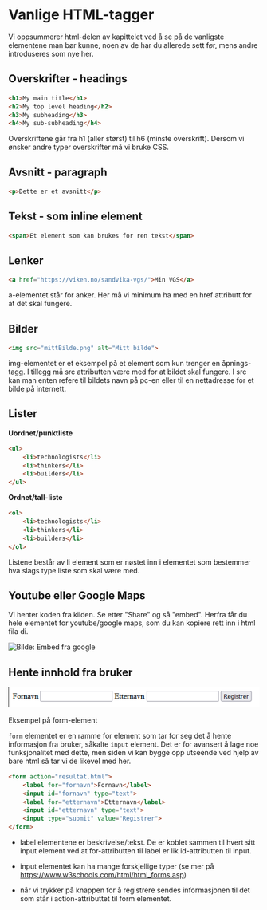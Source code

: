 # Vanlige HTML-tagger

Vi oppsummerer html-delen av kapittelet ved å se på de vanligste elementene man bør kunne, noen av de har du allerede sett før, mens andre introduseres som nye her.

## Overskrifter - headings

```HTML
<h1>My main title</h1>
<h2>My top level heading</h2>
<h3>My subheading</h3>
<h4>My sub-subheading</h4>
```
Overskriftene går fra h1 (aller størst) til h6 (minste overskrift). Dersom vi ønsker andre typer overskrifter må vi bruke CSS.

## Avsnitt - paragraph

```HTML
<p>Dette er et avsnitt</p>
```

## Tekst - som inline element

```HTML
<span>Et element som kan brukes for ren tekst</span>
```

## Lenker

```HTML
<a href="https://viken.no/sandvika-vgs/">Min VGS</a>
```

a-elementet står for anker. Her må vi minimum ha med en href attributt for at det skal fungere.

## Bilder

```HTML
<img src="mittBilde.png" alt="Mitt bilde">
```

img-elementet er et eksempel på et element som kun trenger en åpnings-tagg. I tillegg må src attributten være med for at bildet skal fungere. I src kan man enten refere til bildets navn på pc-en eller til en nettadresse for et bilde på internett.

## Lister

**Uordnet/punktliste**

```HTML
<ul>
    <li>technologists</li>
    <li>thinkers</li>
    <li>builders</li>
</ul>
```

**Ordnet/tall-liste**

```HTML
<ol>
    <li>technologists</li>
    <li>thinkers</li>
    <li>builders</li>
</ol>
```

Listene består av li element som er nøstet inn i elementet som bestemmer hva slags type liste som skal være med. 


## Youtube eller Google Maps

Vi henter koden fra kilden. Se etter "Share" og så "embed". Herfra får du hele elementet for youtube/google maps, som du kan kopiere rett inn i html fila di.

![Bilde: Embed fra google](/embed.png)

## Hente innhold fra bruker

![Bilde - Utseende til form](form.png)

Eksempel på form-element

`form` elementet er en ramme for element som tar for seg det å hente informasjon fra bruker, såkalte `input` element. Det er for avansert å lage noe funksjonalitet med dette, men siden vi kan bygge opp utseende ved hjelp av bare html så tar vi de likevel med her.

```HTML
<form action="resultat.html">
    <label for="fornavn">Fornavn</label>
    <input id="fornavn" type="text">
    <label for="etternavn">Etternavn</label>
    <input id="etternavn" type="text">
    <input type="submit" value="Registrer">
</form>
```

* label elementene er beskrivelse/tekst. De er koblet sammen til hvert sitt input element ved at for-attributten til label er lik id-attributten til input.

* input elementet kan ha mange forskjellige typer (se mer på https://www.w3schools.com/html/html_forms.asp)

* når vi trykker på knappen for å registrere sendes informasjonen til det som står i action-attributtet til form elementet.